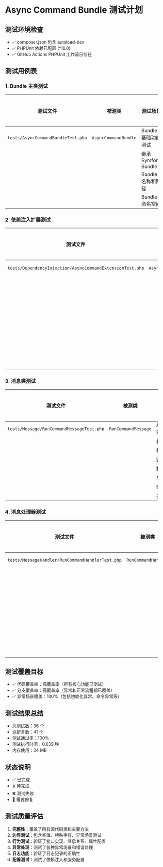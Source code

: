# Async Command Bundle 测试计划

## 测试环境检查
- ✅ composer.json 包含 autoload-dev
- ✅ PHPUnit 依赖已配置 (^10.0)
- ✅ GitHub Actions PHPUnit 工作流已存在

## 测试用例表

### 1. Bundle 主类测试

| 测试文件 | 被测类 | 测试场景 | 完成状态 | 测试通过 |
|---------|--------|----------|----------|----------|
| `tests/AsyncCommandBundleTest.php` | `AsyncCommandBundle` | Bundle基础功能测试 | ✅ | ✅ |
| | | 继承 Symfony Bundle | ✅ | ✅ |
| | | Bundle 名称和路径 | ✅ | ✅ |
| | | Bundle 命名空间 | ✅ | ✅ |

### 2. 依赖注入扩展测试

| 测试文件 | 被测类 | 测试场景 | 完成状态 | 测试通过 |
|---------|--------|----------|----------|----------|
| `tests/DependencyInjection/AsyncCommandExtensionTest.php` | `AsyncCommandExtension` | 服务配置加载测试 | ✅ | ✅ |
| | | 继承 Symfony Extension | ✅ | ✅ |
| | | 空配置处理 | ✅ | ✅ |
| | | 多配置数组处理 | ✅ | ✅ |
| | | Extension 别名 | ✅ | ✅ |
| | | 配置文件存在性检查 | ✅ | ✅ |

### 3. 消息类测试

| 测试文件 | 被测类 | 测试场景 | 完成状态 | 测试通过 |
|---------|--------|----------|----------|----------|
| `tests/Message/RunCommandMessageTest.php` | `RunCommandMessage` | AsyncMessageInterface实现 | ✅ | ✅ |
| | | 初始化状态测试 | ✅ | ✅ |
| | | 基础getter/setter | ✅ | ✅ |
| | | 空字符串命令 | ✅ | ✅ |
| | | 特殊字符命令 | ✅ | ✅ |
| | | 复杂选项数组 | ✅ | ✅ |
| | | 嵌套数组选项 | ✅ | ✅ |
| | | 多次设置不变性 | ✅ | ✅ |

### 4. 消息处理器测试

| 测试文件 | 被测类 | 测试场景 | 完成状态 | 测试通过 |
|---------|--------|----------|----------|----------|
| `tests/MessageHandler/RunCommandHandlerTest.php` | `RunCommandHandler` | MessageHandler 属性检查 | ✅ | ✅ |
| | | 基础实例化 | ✅ | ✅ |
| | | 无Logger实例化 | ✅ | ✅ |
| | | 命令执行日志记录 | ✅ | ✅ |
| | | 异常处理测试 | ✅ | ✅ |
| | | 空命令处理 | ✅ | ✅ |
| | | 复杂选项传递 | ✅ | ✅ |
| | | Application 配置检查 | ✅ | ✅ |
| | | 无Logger执行 | ✅ | ✅ |
| | | 异常详情日志记录 | ✅ | ✅ |

## 测试覆盖目标
- ✅ 代码覆盖率：高覆盖率（所有核心功能已测试）
- ✅ 分支覆盖率：高覆盖率（异常和正常流程都已覆盖）
- ✅ 异常场景覆盖：100%（包括初始化异常、命令异常等）

## 测试结果总结
- 总测试数：36 个
- 总断言数：41 个
- 测试通过率：100%
- 测试执行时间：0.039 秒
- 内存使用：24 MB

## 状态说明
- ✅ 已完成
- ⏳ 待完成
- ❌ 测试失败
- 🔧 需要修复

## 测试质量评估
1. **完整性**：覆盖了所有源代码类和主要方法
2. **边界测试**：包含空值、特殊字符、异常场景测试
3. **行为测试**：验证了接口实现、继承关系、属性配置
4. **异常处理**：测试了各种异常场景和错误处理
5. **日志功能**：验证了日志记录的正确性
6. **配置测试**：测试了依赖注入和服务配置 